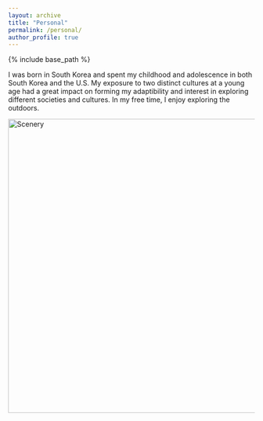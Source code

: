 ```yaml
---
layout: archive
title: "Personal"
permalink: /personal/
author_profile: true
---
```


{% include base_path %}

I was born in South Korea and spent my childhood and adolescence in both South Korea and the U.S. My exposure to two distinct cultures at a young age had a great impact on forming my adaptibility and interest in exploring different societies and cultures. In my free time, I enjoy exploring the outdoors.

<a data-flickr-embed="true" href="https://www.flickr.com/photos/194042153@N07/albums/72157719936428092" title="Scenery"><img src="https://live.staticflickr.com/65535/52989063293_a266ba8542_c.jpg" width="800" height="600" alt="Scenery"/></a><script async src="//embedr.flickr.com/assets/client-code.js" charset="utf-8"></script>

